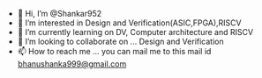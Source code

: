 - 👋 Hi, I’m @Shankar952
- 👀 I’m interested in Design and Verification(ASIC,FPGA),RISCV
- 🌱 I’m currently learning on DV, Computer architecture and RISCV
- 💞️ I’m looking to collaborate on ... Design and Verification 
- 📫 How to reach me ... you can mail me to this mail id bhanushanka999@gmail.com

<!---
Shankar952/Shankar952 is a ✨ special ✨ repository because its `README.md` (this file) appears on your GitHub profile.
You can click the Preview link to take a look at your changes.
--->
